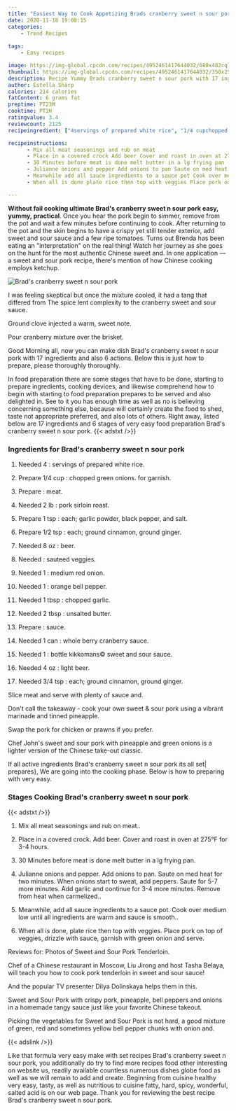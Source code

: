 ```yaml
---
title: "Easiest Way to Cook Appetizing Brads cranberry sweet n sour pork"
date: 2020-11-18 19:08:15
categories:
    - Trend Recipes
    
tags:
    - Easy recipes

image: https://img-global.cpcdn.com/recipes/4952461417644032/680x482cq70/brads-cranberry-sweet-n-sour-pork-recipe-main-photo.jpg
thumbnail: https://img-global.cpcdn.com/recipes/4952461417644032/350x250cq70/brads-cranberry-sweet-n-sour-pork-recipe-main-photo.jpg
description: Recipe Yummy Brads cranberry sweet n sour pork with 17 ingredients and 6 stages of easy cooking.
author: Estella Sharp
calories: 214 calories
fatContent: 6 grams fat
preptime: PT23M
cooktime: PT2H
ratingvalue: 3.4
reviewcount: 2125
recipeingredient: ["4servings of prepared white rice", "1/4 cupchopped green onions for garnish", "meat", "2 lbpork sirloin roast", "1 tspeach garlic powder black pepper and salt", "1/2 tspeach ground cinnamon ground ginger", "8 ozbeer", "sauteed veggies", "1medium red onion", "1orange bell pepper", "1 tbspchopped garlic", "2 tbspunsalted butter", "sauce", "1 canwhole berry cranberry sauce", "1bottle kikkomans sweet and sour sauce", "4 ozlight beer", "3/4 tspeach ground cinnamon ground ginger"]

recipeinstructions: 
      - Mix all meat seasonings and rub on meat 
      - Place in a covered crock Add beer Cover and roast in oven at 275F for 34 hours 
      - 30 Minutes before meat is done melt butter in a lg frying pan 
      - Julianne onions and pepper Add onions to pan Saute on med heat for two minutes When onions start to sweat add peppers Saute for 57 more minutes Add garlic and continue for 34 more minutes Remove from heat when carmelized 
      - Meanwhile add all sauce ingredients to a sauce pot Cook over medium low until all ingredients are warm and sauce is smooth 
      - When all is done plate rice then top with veggies Place pork on top of veggies drizzle with sauce garnish with green onion and serve

---
```




**Without fail cooking ultimate Brad&#39;s cranberry sweet n sour pork easy, yummy, practical**. Once you hear the pork begin to simmer, remove from the pot and wait a few minutes before continuing to cook. After returning to the pot and the skin begins to have a crispy yet still tender exterior, add sweet and sour sauce and a few ripe tomatoes. Turns out Brenda has been eating an &#34;interpretation&#34; on the real thing! Watch her journey as she goes on the hunt for the most authentic Chinese sweet and. In one application — a sweet and sour pork recipe, there&#39;s mention of how Chinese cooking employs ketchup.


![Brad&#39;s cranberry sweet n sour pork](https://img-global.cpcdn.com/recipes/4952461417644032/680x482cq70/brads-cranberry-sweet-n-sour-pork-recipe-main-photo.jpg "Brad&#39;s cranberry sweet n sour pork")



I was feeling skeptical but once the mixture cooled, it had a tang that differed from The spice lent complexity to the cranberry sweet and sour sauce.

Ground clove injected a warm, sweet note.

Pour cranberry mixture over the brisket.


Good Morning all, now you can make dish Brad&#39;s cranberry sweet n sour pork with 17 ingredients and also 6 actions. Below this is just how to prepare, please thoroughly thoroughly.

In food preparation there are some stages that have to be done, starting to prepare ingredients, cooking devices, and likewise comprehend how to begin with starting to food preparation prepares to be served and also delighted in. See to it you has enough time as well as no is believing concerning something else, because will certainly create the food to shed, taste not appropriate preferred, and also lots of others. Right away, listed below are 17 ingredients and 6 stages of very easy food preparation Brad&#39;s cranberry sweet n sour pork.
{{< adstxt />}}

### Ingredients for Brad&#39;s cranberry sweet n sour pork


1. Needed 4 : servings of prepared white rice.

1. Prepare 1/4 cup : chopped green onions. for garnish.

1. Prepare  : meat.

1. Needed 2 lb : pork sirloin roast.

1. Prepare 1 tsp : each; garlic powder, black pepper, and salt.

1. Prepare 1/2 tsp : each; ground cinnamon, ground ginger.

1. Needed 8 oz : beer.

1. Needed  : sauteed veggies.

1. Needed 1 : medium red onion.

1. Needed 1 : orange bell pepper.

1. Needed 1 tbsp : chopped garlic.

1. Needed 2 tbsp : unsalted butter.

1. Prepare  : sauce.

1. Needed 1 can : whole berry cranberry sauce.

1. Needed 1 : bottle kikkomans© sweet and sour sauce.

1. Needed 4 oz : light beer.

1. Needed 3/4 tsp : each; ground cinnamon, ground ginger.


Slice meat and serve with plenty of sauce and.

Don&#39;t call the takeaway - cook your own sweet &amp; sour pork using a vibrant marinade and tinned pineapple.

Swap the pork for chicken or prawns if you prefer.

Chef John&#39;s sweet and sour pork with pineapple and green onions is a lighter version of the Chinese take-out classic.


If all active ingredients Brad&#39;s cranberry sweet n sour pork its all set| prepares}, We are going into the cooking phase. Below is how to preparing with very easy.

### Stages Cooking Brad&#39;s cranberry sweet n sour pork

{{< adstxt />}}


1. Mix all meat seasonings and rub on meat..



1. Place in a covered crock. Add beer. Cover and roast in oven at 275°F for 3-4 hours.



1. 30 Minutes before meat is done melt butter in a lg frying pan.



1. Julianne onions and pepper. Add onions to pan. Saute on med heat for two minutes. When onions start to sweat, add peppers. Saute for 5-7 more minutes. Add garlic and continue for 3-4 more minutes. Remove from heat when carmelized..



1. Meanwhile, add all sauce ingredients to a sauce pot. Cook over medium low until all ingredients are warm and sauce is smooth..



1. When all is done, plate rice then top with veggies. Place pork on top of veggies, drizzle with sauce, garnish with green onion and serve.




Reviews for: Photos of Sweet and Sour Pork Tenderloin.

Chef of a Chinese restaurant in Moscow, Liu Jirong and host Tasha Belaya, will teach you how to cook pork tenderloin in sweet and sour sauce!

And the popular TV presenter Dilya Dolinskaya helps them in this.

Sweet and Sour Pork with crispy pork, pineapple, bell peppers and onions in a homemade tangy sauce just like your favorite Chinese takeout.

Picking the vegetables for Sweet and Sour Pork is not hard, a good mixture of green, red and sometimes yellow bell pepper chunks with onion and.


{{< adslink />}}

Like that formula very easy make with set recipes Brad&#39;s cranberry sweet n sour pork, you additionally do try to find more recipes food other interesting on website us, readily available countless numerous dishes globe food as well as we will remain to add and create. Beginning from cuisine healthy very easy, tasty, as well as nutritious to cuisine fatty, hard, spicy, wonderful, salted acid is on our web page. Thank you for reviewing the best recipe Brad&#39;s cranberry sweet n sour pork.
